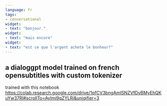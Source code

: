 ```yaml
---
language: fr
tags:
- conversational
widget:
- text: "bonjour."
widget:
- text: "mais encore"
widget:
- text: "est ce que l'argent achete le bonheur?"
---
```


## a dialoggpt model trained on french opensubtitles with custom tokenizer
trained with this notebook
https://colab.research.google.com/drive/1pfCV3bngAmISNZVfDvBMyEhQKuYw37Rl#scrollTo=AyImj9qZYLRi&uniqifier=3
